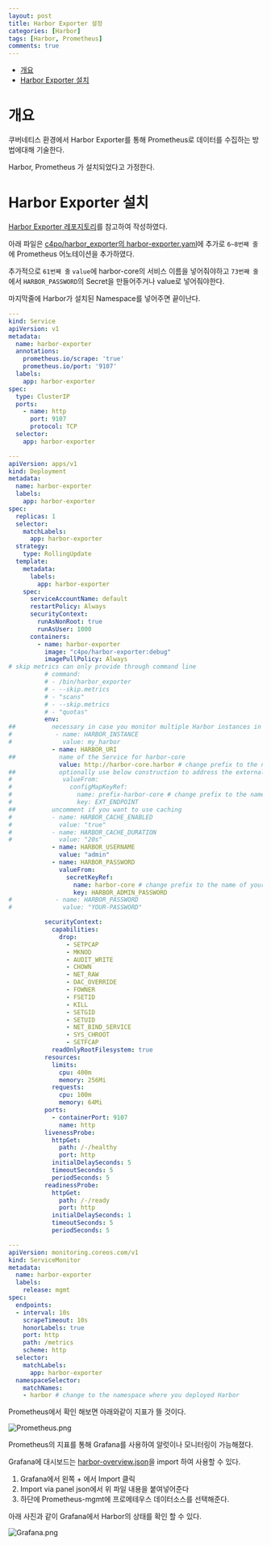 ```yaml
---
layout: post
title: Harbor Exporter 설정
categories: [Harbor]
tags: [Harbor, Prometheus]
comments: true
---
```



- [개요](#개요)
- [Harbor Exporter 설치](#harbor-exporter-설치)

# 개요

쿠버네티스 환경에서 Harbor Exporter를 통해 Prometheus로 데이터를 수집하는 방법에대해 기술한다.

Harbor, Prometheus 가 설치되었다고 가정한다.

# Harbor Exporter 설치

[Harbor Exporter 레포지토리](https://github.com/c4po/harbor_exporter)를 참고하여 작성하였다.

아래 파일은 [c4po/harbor_exporter의 harbor-exporter.yaml](https://github.com/c4po/harbor_exporter/blob/master/kubernetes/harbor-exporter.yaml)에 추가로 `6~8번째 줄`에 Prometheus 어노테이션을 추가하였다.

추가적으로 `61번째 줄` `value`에 harbor-core의 서비스 이름을 넣어줘야하고 `73번째 줄`에서 `HARBOR_PASSWORD`의 Secret을 만들어주거나 value로 넣어줘야한다.

마지막줄에 Harbor가 설치된 Namespace를 넣어주면 끝이난다.

``` yaml
---
kind: Service
apiVersion: v1
metadata:
  name: harbor-exporter
  annotations:
    prometheus.io/scrape: 'true'
    prometheus.io/port: '9107'
  labels:
    app: harbor-exporter
spec:
  type: ClusterIP
  ports:
    - name: http
      port: 9107
      protocol: TCP
  selector:
    app: harbor-exporter

---
apiVersion: apps/v1
kind: Deployment
metadata:
  name: harbor-exporter
  labels:
    app: harbor-exporter
spec:
  replicas: 1
  selector:
    matchLabels:
      app: harbor-exporter
  strategy:
    type: RollingUpdate
  template:
    metadata:
      labels:
        app: harbor-exporter
    spec:
      serviceAccountName: default
      restartPolicy: Always
      securityContext:
        runAsNonRoot: true
        runAsUser: 1000
      containers:
        - name: harbor-exporter
          image: "c4po/harbor-exporter:debug"
          imagePullPolicy: Always
# skip metrics can only provide through command line
          # command:
          # - /bin/harbor_exporter
          # - --skip.metrics
          # - "scans"
          # - --skip.metrics
          # - "quotas"
          env:
##          necessary in case you monitor multiple Harbor instances in your Prometheus
#            - name: HARBOR_INSTANCE
#              value: my_harbor
            - name: HARBOR_URI
##            name of the Service for harbor-core
              value: http://harbor-core.harbor # change prefix to the name of your Helm release
##            optionally use below construction to address the external endpoint of Harbor
#              valueFrom:
#                configMapKeyRef:
#                  name: prefix-harbor-core # change prefix to the name of your Helm release
#                  key: EXT_ENDPOINT
##          uncomment if you want to use caching
#           - name: HARBOR_CACHE_ENABLED
#             value: "true"
#           - name: HARBOR_CACHE_DURATION
#             value: "20s"
            - name: HARBOR_USERNAME
              value: "admin"
            - name: HARBOR_PASSWORD
              valueFrom:
                secretKeyRef:
                  name: harbor-core # change prefix to the name of your Helm release
                  key: HARBOR_ADMIN_PASSWORD
#            - name: HARBOR_PASSWORD
#              value: "YOUR-PASSWORD"

          securityContext:
            capabilities:
              drop:
                - SETPCAP
                - MKNOD
                - AUDIT_WRITE
                - CHOWN
                - NET_RAW
                - DAC_OVERRIDE
                - FOWNER
                - FSETID
                - KILL
                - SETGID
                - SETUID
                - NET_BIND_SERVICE
                - SYS_CHROOT
                - SETFCAP
            readOnlyRootFilesystem: true
          resources:
            limits:
              cpu: 400m
              memory: 256Mi
            requests:
              cpu: 100m
              memory: 64Mi
          ports:
            - containerPort: 9107
              name: http
          livenessProbe:
            httpGet:
              path: /-/healthy
              port: http
            initialDelaySeconds: 5
            timeoutSeconds: 5
            periodSeconds: 5
          readinessProbe:
            httpGet:
              path: /-/ready
              port: http
            initialDelaySeconds: 1
            timeoutSeconds: 5
            periodSeconds: 5

---
apiVersion: monitoring.coreos.com/v1
kind: ServiceMonitor
metadata:
  name: harbor-exporter
  labels:
    release: mgmt
spec:
  endpoints:
  - interval: 10s
    scrapeTimeout: 10s
    honorLabels: true
    port: http
    path: /metrics
    scheme: http
  selector:
    matchLabels:
      app: harbor-exporter
  namespaceSelector:
    matchNames:
    - harbor # change to the namespace where you deployed Harbor
```

Prometheus에서 확인 해보면 아래와같이 지표가 뜰 것이다.

![Prometheus.png](https://lcc3108.github.io/img/2021/03/13/Prometheus.png)

Prometheus의 지표를 통해 Grafana를 사용하여 알럿이나 모니터링이 가능해졌다.

Grafana에 대시보드는 [harbor-overview.json](https://github.com/c4po/harbor_exporter/blob/master/grafana/harbor-overview.json)을 import 하여 사용할 수 있다.

1. Grafana에서 왼쪽 + 에서 Import 클릭
2. Import via panel json에서 위 파일 내용을 붙여넣어준다
3. 하단에 Prometheus-mgmt에 프로메테우스 데이터소스를 선택해준다.

아래 사진과 같이 Grafana에서 Harbor의 상태를 확인 할 수 있다.

![Grafana.png](https://lcc3108.github.io/img/2021/03/13/Grafana.png)


